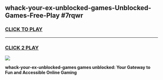 
## whack-your-ex-unblocked-games-Unblocked-Games-Free-Play #7rqwr
<h3>
<a href="https://us.freeplayer.one?title=whack-your-ex-unblocked-games&ref=9M">CLICK TO PLAY</a></h3>
<hr>

<h3>
<a href="https://us.freeplayer.one?title=whack-your-ex-unblocked-games&ref=9M">CLICK 2 PLAY</a>
  
</h3>

<a href="https://us.freeplayer.one?title=whack-your-ex-unblocked-games&ref=9M"><img src="https://clearcache.store/games.png"></a>


**whack-your-ex-unblocked-games games unblocked: Your Gateway to Fun and Accessible Online Gaming**
